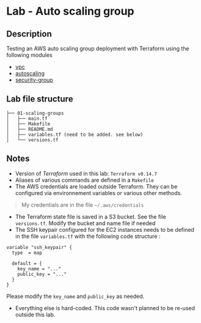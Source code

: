 # Lab - Auto scaling group
## Description
Testing an AWS auto scaling group deployment with Terraform using the following modules
- [vpc](https://registry.terraform.io/modules/terraform-aws-modules/vpc/aws/latest)
- [autoscaling](https://registry.terraform.io/modules/terraform-aws-modules/autoscaling/aws/latest)
- [security-group](https://registry.terraform.io/modules/terraform-aws-modules/security-group/aws/latest)

## Lab file structure
```
├── 01-scaling-groups
│   ├── main.tf
│   ├── Makefile
│   ├── README.md
│   ├── variables.tf (need to be added. see below)
│   └── versions.tf
```

## Notes
- Version of *Terraform* used in this lab: `Terraform v0.14.7`
- Aliases of various commands are defined in a `Makefile`
- The AWS credentials are loaded outside Terraform. They can be configured via environnement variables or various other methods. 
> My credentials are in the file `~/.aws/credentials`
- The Terraform state file is saved in a S3 bucket. See the file `versions.tf`. Modify the bucket and name file if needed
- The SSH keypair configured for the EC2 instances needs to be defined in the file `variables.tf` with the following code structure :
```
variable "ssh_keypair" {
  type 	= map

  default = {
    key_name = "..."
    public_key = "..."
  }
}
```
Please modify the `key_name` and `public_key` as needed.
- Everything else is hard-coded. This code wasn't planned to be re-used outside this lab.
